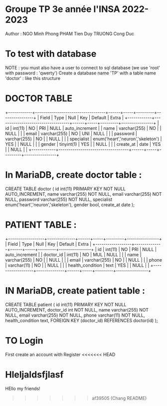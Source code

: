 # Groupe TP 3e année l'INSA 2022-2023

Author :
NGO Minh Phong
PHAM Tien Duy
TRUONG Cong Duc

# To test with database

NOTE : you must also have a user to connect to sql database (we use 'root' with password : 'qwerty')
Create a database name 'TP' with a table name 'doctor' : like this structure
# DOCTOR TABLE
+------------+-----------------------------------+------+-----+---------+----------------+
| Field      | Type                              | Null | Key | Default | Extra          |
+------------+-----------------------------------+------+-----+---------+----------------+
| id         | int(11)                           | NO   | PRI | NULL    | auto_increment |
| name       | varchar(255)                      | NO   |     | NULL    |                |
| email      | varchar(255)                      | NO   | UNI | NULL    |                |
| password   | varchar(255)                      | NO   |     | NULL    |                |
| specialist | enum('heart','neuron','skeleton') | YES  |     | NULL    |                |
| gender     | tinyint(1)                        | YES  |     | NULL    |                |
| create_at  | date                              | YES  |     | NULL    |                |
+------------+-----------------------------------+------+-----+---------+----------------+

# In MariaDB, create doctor table :

CREATE TABLE doctor (
id int(11) PRIMARY KEY NOT NULL AUTO_INCREMENT,
name varchar(255) NOT NULL,
email varchar(255) NOT NULL,
password varchar(255) NOT NULL,
specialist enum('heart','neuron','skeleton'),
gender bool,
create_at date
);

# PATIENT TABLE :

+------------------+--------------+------+-----+---------+----------------+
| Field            | Type         | Null | Key | Default | Extra          |
+------------------+--------------+------+-----+---------+----------------+
| id               | int(11)      | NO   | PRI | NULL    | auto_increment |
| doctor_id        | int(11)      | NO   | MUL | NULL    |                |
| name             | varchar(255) | NO   |     | NULL    |                |
| email            | varchar(255) | NO   |     | NULL    |                |
| phone            | varchar(11)  | NO   |     | NULL    |                |
| health_condition | text         | YES  |     | NULL    |                |
+------------------+--------------+------+-----+---------+----------------+
# IN MariaDB, create patient table :

CREATE TABLE patient (
id int(11) PRIMARY KEY NOT NULL AUTO_INCREMENT,
doctor_id int NOT NULL,
name varchar(255) NOT NULL,
email varchar(255) NOT NULL,
phone varchar(11) NOT NULL,
health_condition text,
FOREIGN KEY (doctor_id) REFERENCES doctor(id)
);

# TO Login

First create an account with Register
<<<<<<< HEAD

Hleljaldsfjlasf
=======
HEllo my friends!
>>>>>>> af39505 (Chang README)
